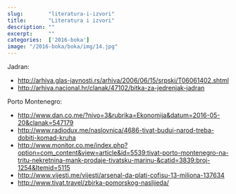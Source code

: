```yaml
---
slug:        "literatura-i-izvori"
title:       "Literatura i izvori"
description: ""
excerpt:     ""
categories:  ['2016-boka']
image: "/2016-boka/boka/img/14.jpg"
---
```



Jadran:

- http://arhiva.glas-javnosti.rs/arhiva/2006/06/15/srpski/T06061402.shtml
- http://arhiva.nacional.hr/clanak/47102/bitka-za-jedrenjak-jadran

Porto Montenegro:

- http://www.dan.co.me/?nivo=3&rubrika=Ekonomija&datum=2016-05-20&clanak=547179
- http://www.radiodux.me/naslovnica/4686-tivat-budui-narod-treba-dobiti-komad-kruha
- http://www.monitor.co.me/index.php?option=com_content&view=article&id=5539:tivat-porto-montenegro-na-tritu-nekretnina-mank-prodaje-tivatsku-marinu-&catid=3839:broj-1254&Itemid=5115
- http://www.vijesti.me/vijesti/arsenal-da-plati-cofisu-13-miliona-137634
- http://www.tivat.travel/zbirka-pomorskog-naslijeda/